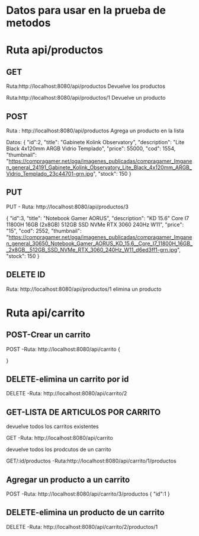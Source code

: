 # Datos para usar en la prueba de metodos

# Ruta api/productos

## GET
Ruta:http://localhost:8080/api/productos
Devuelve los productos

Ruta:http://localhost:8080/api/productos/1
Devuelve un producto

## POST
 Ruta : http://localhost:8080/api/productos
 Agrega un producto en la lista

 Datos:
{
    "id":2,
    "title": "Gabinete Kolink Observatory",
    "description": "Lite Black 4x120mm ARGB Vidrio Templado",
    "price": 55000,
    "cod": 1554,
    "thumbnail": "https://compragamer.net/pga/imagenes_publicadas/compragamer_Imganen_general_24191_Gabinete_Kolink_Observatory_Lite_Black_4x120mm_ARGB_Vidrio_Templado_23c44701-grn.jpg",
    "stock": 150
    }
## PUT
PUT - Ruta: http://localhost:8080/api/productos/3

 {
    "id":3,
    "title": "Notebook Gamer AORUS",
    "description": "KD 15.6\" Core I7 11800H 16GB (2x8GB) 512GB SSD NVMe RTX 3060 240Hz W11",
    "price": "15",
    "cod": 2552,
    "thumbnail": "https://compragamer.net/pga/imagenes_publicadas/compragamer_Imganen_general_30650_Notebook_Gamer_AORUS_KD_15.6__Core_I7_11800H_16GB__2x8GB__512GB_SSD_NVMe_RTX_3060_240Hz_W11_d6ed3ff1-grn.jpg",
    "stock": 150
  }

## DELETE ID
Ruta: http://localhost:8080/api/productos/1
elimina un producto

# Ruta api/carrito

## POST-Crear un carrito

 POST -Ruta: http://localhost:8080/api/carrito
  {

  }

## DELETE-elimina un carrito por id

 DELETE -Ruta: http://localhost:8080/api/carrito/2

## GET-LISTA DE ARTICULOS POR CARRITO
 devuelve todos los carritos existentes

 GET -Ruta: http://localhost:8080/api/carrito

 devuelve todos los prodcutos de un carrito

 GET/:id/productos -Ruta:http://localhost:8080/api/carrito/1/productos

## Agregar un producto a  un carrito
 POST -Ruta: http://localhost:8080/api/carrito/3/productos
 {
     "id":1
 }

 
## DELETE-elimina un producto de un carrito

 DELETE -Ruta: http://localhost:8080/api/carrito/2/productos/1

